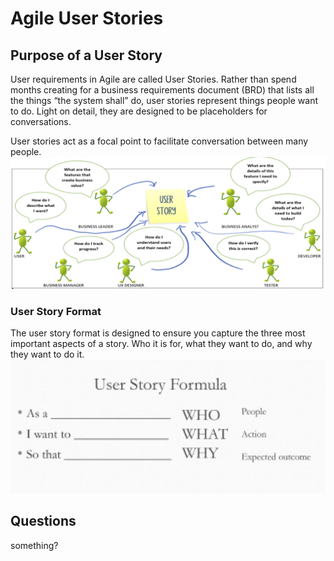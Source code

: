 # Agile User Stories


## Purpose of a User Story

User requirements in Agile are called User Stories. Rather than spend months creating for a business requirements document (BRD) that lists all the things “the system shall” do, user stories represent things people want to do. Light on detail, they are designed to be placeholders for conversations.

User stories act as a focal point to facilitate conversation between many people.
![Stories Value](media/stories-value.png)

### User Story Format

The user story format is designed to ensure you capture the three most important aspects of a story. Who it is for, what they want to do, and why they want to do it.
![Story format](media/story-format.png)


## Questions

something?

```







```
